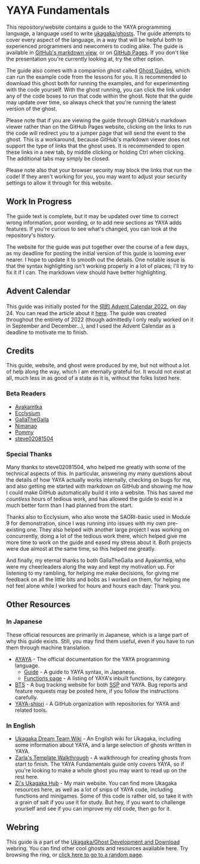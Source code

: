 # YAYA Fundamentals

This repository/website contains a guide to the YAYA programming language, a language used to write [ukagaka/ghosts](https://ukagakadreamteam.com/wiki/info/ukagaka). The guide attempts to cover every aspect of the language, in a way that will be helpful both to experienced programmers and newcomers to coding alike. The guide is available in [GitHub's markdown view](https://github.com/Zichqec/YAYA_Fundamentals), or on [GitHub Pages](https://zichqec.github.io/YAYA_Fundamentals/). If you don't like the presentation you're currently looking at, try the other option.

The guide also comes with a companion ghost called [Ghost Guides](https://github.com/Zichqec/ghost_guides/releases/), which can run the example code from the lessons for you. It is recommended to download this ghost both for running the examples, and for experimenting with the code yourself. With the ghost running, you can click the link under any of the code boxes to run that code within the ghost. Note that the guide may update over time, so always check that you're running the latest version of the ghost.

Please note that if you are viewing the guide through GitHub's markdown viewer rather than on the GitHub Pages website, clicking on the links to run the code will redirect you to a jumper page that will send the event to the ghost. This is a workaround, because GitHub's markdown viewer does not support the type of links that the ghost uses. It is recommended to open these links in a new tab, by middle clicking or holding Ctrl when clicking. The additional tabs may simply be closed.

Please note also that your browser security may block the links that run the code! If they aren't working for you, you may want to adjust your security settings to allow it through for this website.


## Work In Progress

The guide text is complete, but it may be updated over time to correct wrong information, poor wording, or to add new sections as YAYA adds features. If you're curious to see what's changed, you can look at the repository's history.

The website for the guide was put together over the course of a few days, as my deadline for posting the initial version of this guide is looming ever nearer. I hope to update it to smooth out the details. One notable issue is that the syntax highlighting isn't working properly in a lot of places; I'll try to fix it if I can. The markdown view should have better highlighting.


## Advent Calendar

This guide was initially posted for the [伺的 Advent Calendar 2022](https://adventar.org/calendars/8310), on day 24. You can read the article about it [here](https://zichqec.github.io/s-the-skeleton/advent_calendar_2022_02). The guide was created throughout the entirety of 2022 (though admittedly I only really worked on it in September and December...), and I used the Advent Calendar as a deadline to motivate me to finish.


## Credits

This guide, website, and ghost were produced by me, but not without a lot of help along the way, which I am eternally grateful for. It would not exist at all, much less in as good of a state as it is, without the folks listed here.

### Beta Readers

*  [Ayakamtka](https://github.com/Ayakamtka)
*  [Ecclysium](https://ecclysium.github.io/)
*  [GallaTheGalla](https://gallathegalla.github.io/gtg-ghosts/)
*  [Nimanao](https://github.com/nimanao)
*  [Pommy](https://github.com/pommy15642)
*  [steve02081504](https://github.com/steve02081504)

### Special Thanks

Many thanks to steve02081504, who helped me greatly with some of the technical aspects of this. In particular, answering my many questions about the details of how YAYA actually works internally, checking on bugs for me, and also getting me started with markdown on GitHub and showing me how I could make GitHub automatically build it into a website. This has saved me *countless* hours of tedious work, and has allowed the guide to exist in a much better form than I had planned from the start.

Thanks also to Ecclysium, who also wrote the SAORI-basic used in Module 9 for demonstration, since I was running into issues with my own pre-existing one. They also helped with another large project I was working on concurrently, doing a lot of the tedious work there, which helped give me more time to work on the guide and eased my stress about it. Both projects were due almost at the same time, so this helped me greatly.

And finally, my eternal thanks to both GallaTheGalla and Ayakamtka, who were my cheerleaders along the way and kept my motivation up. For listening to my rambling, for helping me make decisions, for giving me feedback on all the little bits and bobs as I worked on them, for helping me not feel alone while I worked for hours and hours each day: Thank you.


## Other Resources

### In Japanese

These official resources are primarily in Japanese, which is a large part of why this guide exists. Still, you may find them useful, even if you have to run them through machine translation.

* [AYAYA](https://emily.shillest.net/ayaya/index.php) - The official documentation for the YAYA programming language.
  * [Guide](https://emily.shillest.net/ayaya/index.php?%E3%83%9E%E3%83%8B%E3%83%A5%E3%82%A2%E3%83%AB/%E6%96%87%E6%B3%95) - A guide to YAYA syntax, in Japanese.
  * [Functions page](https://emily.shillest.net/ayaya/index.php?%E3%83%9E%E3%83%8B%E3%83%A5%E3%82%A2%E3%83%AB/%E9%96%A2%E6%95%B0%E7%94%A8%E9%80%94%E5%88%A5%E4%B8%80%E8%A6%A7) - A listing of YAYA's inbuilt functions, by category.
* [BTS](http://ssp.shillest.net/bts/my_view_page.php) - A bug tracking website for both [SSP](http://ssp.shillest.net/) and YAYA. Bug reports and feature requests may be posted here, if you follow the instructions carefully.
* [YAYA-shiori](https://github.com/YAYA-shiori) - A GitHub organization with repositories for YAYA and related tools.


### In English
* [Ukagaka Dream Team Wiki](https://ukagakadreamteam.com/wiki/home) - An English wiki for Ukagaka, including some information about YAYA, and a large selection of ghosts written in YAYA.
* [Zarla's Template Walkthrough](http://ashido.com/ukagaka/) - A walkthrough for creating ghosts from start to finish. The YAYA Fundamentals guide only covers YAYA, so if you're looking to make a whole ghost you may want to read up on the rest here.
* [Zi's Ukagaka Hub](https://zichqec.github.io/s-the-skeleton/) - My main website. You can find more Ukagaka resources here, as well as a lot of snips of YAYA code, including functions and minigames. Some of this code is rather old, so take it with a grain of salt if you use it for study. But hey, if you want to challenge yourself and see if you can improve my old code, then go for it.


## Webring

This guide is a part of the [Ukagaka/Ghost Development and Download](https://ukagakawebring.netlify.com/) webring. You can find other cool ghosts and resources available here. Try browsing the ring, or [click here to go to a random page](https://ukagakawebring.netlify.com//random).
